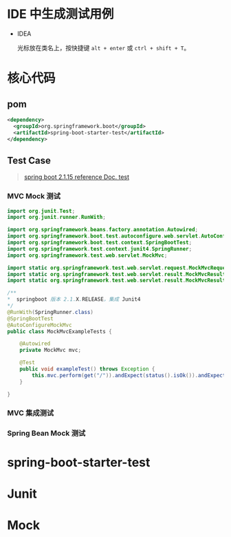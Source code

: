 # IDE 中生成测试用例
- IDEA

  光标放在类名上，按快捷键 `alt + enter` 或 `ctrl + shift + T`。

# 核心代码

## pom

```xml
<dependency>
  <groupId>org.springframework.boot</groupId>
  <artifactId>spring-boot-starter-test</artifactId>
</dependency>
```

## Test Case
> [spring boot 2.1.15 reference Doc. test](https://docs.spring.io/spring-boot/docs/2.1.15.RELEASE/reference/html/boot-features-testing.html)
### MVC Mock 测试
```java
import org.junit.Test;
import org.junit.runner.RunWith;

import org.springframework.beans.factory.annotation.Autowired;
import org.springframework.boot.test.autoconfigure.web.servlet.AutoConfigureMockMvc;
import org.springframework.boot.test.context.SpringBootTest;
import org.springframework.test.context.junit4.SpringRunner;
import org.springframework.test.web.servlet.MockMvc;

import static org.springframework.test.web.servlet.request.MockMvcRequestBuilders.get;
import static org.springframework.test.web.servlet.result.MockMvcResultMatchers.content;
import static org.springframework.test.web.servlet.result.MockMvcResultMatchers.status;

/**
*  springboot 版本 2.1.X.RELEASE，集成 Junit4
*/
@RunWith(SpringRunner.class)
@SpringBootTest
@AutoConfigureMockMvc
public class MockMvcExampleTests {

	@Autowired
	private MockMvc mvc;

	@Test
	public void exampleTest() throws Exception {
		this.mvc.perform(get("/")).andExpect(status().isOk()).andExpect(content().string("Hello World"));
	}

}
```
### MVC 集成测试

### Spring Bean Mock 测试

# spring-boot-starter-test

# Junit

# Mock
